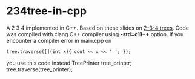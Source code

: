 234tree-in-cpp
=============

A 2 3 4 implemented in C++. Based on these slides on [2-3-4 trees](http://www.unf.edu/~broggio/cop3540/Chapter%2010%20-%202-3-4%20Trees%20-%20Part%201.ppt).
Code was compiled with clang C++ compiler using **-std=c11++** option. If you encounter a compiler error in main.cpp on 

    tree.traverse([](int x){ cout << x << ' '; }); 

you use this code instead
    TreePrinter tree_printer;
    tree.traverse(tree_printer);
 
